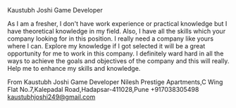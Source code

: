 Kaustubh Joshi
Game Developer


As I am a fresher, I don't have work experience or practical knowledge but I 
have theoretical knowledge in my field.
Also, I have all the skills which your company looking for in this position. I 
really need a company like yours where I can.
Explore my knowledge if I got selected it will be a great opportunity for me to 
work in this company.
I definitely ward hard in all the ways to achieve the goals and objectives of the 
company and this will really.
Help me to enhance my skills and knowledge.


From
Kaustubh Joshi
Game Developer
Nilesh Prestige 
Apartments,C Wing Flat 
No.7,Kalepadal 
Road,Hadapsar-411028,Pune
+917038305498
kaustubhjoshi249@gmail.com

